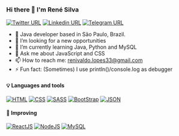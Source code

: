 ### Hi there 👋 I'm René Silva

[![Twitter URL](https://img.shields.io/twitter/url?logo=Twitter&style=social&url=https://twitter.com/ReneThree)](https://twitter.com/ReneThree)
[![Linkedin URL](https://img.shields.io/twitter/url?label=Linkedin&logo=Linkedin&style=social&url=https://www.linkedin.com/in/renivaldo-lopes-da-silva-06a293189/)](https://www.linkedin.com/in/renivaldo-lopes-da-silva-06a293189/)
[![Telegram URL](https://img.shields.io/twitter/url?label=Telegram&logo=Telegram&style=social&url=https://t.me/ReneSilva33)](https://t.me/ReneSilva33)


- :man: Java developer based in São Paulo, Brazil.
- 🔭 I’m looking for a new opportunities
- 🌱 I’m currently learning Java, Python and MySQL
- 💬 Ask me about JavaScript and CSS
- 📫 How to reach me: renivaldo.lopes33@gmail.com
- ⚡ Fun fact: (Sometimes) I use println()/console.log as debugger 

#### :bulb: Languages and tools

[![HTML](https://img.shields.io/twitter/url?label=HTML&logo=HTML&style=social&url=https%3A%2F%2Fwww.w3schools.com%2Fhtml%2F)](https://www.w3schools.com/html/default.asp)
[![CSS](https://img.shields.io/twitter/url?label=CSS&logo=CSS&style=social&url=https%3A%2F%2Fwww.w3schools.com%2Fcss%2F)](https://www.w3schools.com/css/)
[![SASS](https://img.shields.io/twitter/url?label=SASS&logo=SASS&style=social&url=https%3A%2F%2Fsass-lang.com%2F)](https://sass-lang.com/)
[![BootStrap](https://img.shields.io/twitter/url?label=Bootstrap&logo=Bootstrap&style=social&url=https%3A%2F%2Fgetbootstrap.com%2F)](https://getbootstrap.com/)
[![JSON](https://img.shields.io/twitter/url?label=JSON&logo=JSON&style=social&url=https%3A%2F%2Fwww.json.org%2Fjson-pt.html)](https://www.json.org/json-en.html)

#### :rocket: Improving

[![ReactJS](https://img.shields.io/twitter/url?label=ReactJS&logo=React&style=social&url=https%3A%2F%2Fpt-br.reactjs.org%2F)](https://pt-br.reactjs.org/)
[![NodeJS](https://img.shields.io/twitter/url?label=NodeJS&logo=NodeJS&style=social&url=https%3A%2F%2Fnodejs.org%2Fen%2F)](https://nodejs.org/en/)
[![MySQL](https://img.shields.io/twitter/url?label=MySQL&logo=Mysql&style=social&url=https%3A%2F%2Fwww.mysql.com%2F)](https://www.mysql.com/)
